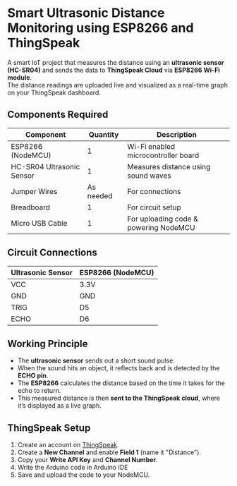 # Smart Ultrasonic Distance Monitoring using ESP8266 and ThingSpeak

A smart IoT project that measures the distance using an **ultrasonic sensor (HC-SR04)** and sends the data to **ThingSpeak Cloud** via **ESP8266 Wi-Fi module**.  
The distance readings are uploaded live and visualized as a real-time graph on your ThingSpeak dashboard.

## Components Required

| Component | Quantity | Description |
|------------|-----------|-------------|
| ESP8266 (NodeMCU) | 1 | Wi-Fi enabled microcontroller board |
| HC-SR04 Ultrasonic Sensor | 1 | Measures distance using sound waves |
| Jumper Wires | As needed | For connections |
| Breadboard | 1 | For circuit setup |
| Micro USB Cable | 1 | For uploading code & powering NodeMCU |

## Circuit Connections

| Ultrasonic Sensor | ESP8266 (NodeMCU) |
|--------------------|------------------|
| VCC | 3.3V |
| GND | GND |
| TRIG | D5 |
| ECHO | D6 |

## Working Principle

- The **ultrasonic sensor** sends out a short sound pulse.  
- When the sound hits an object, it reflects back and is detected by the **ECHO pin**.  
- The **ESP8266** calculates the distance based on the time it takes for the echo to return.  
- This measured distance is then **sent to the ThingSpeak cloud**, where it’s displayed as a live graph.

## ThingSpeak Setup

1. Create an account on [ThingSpeak](https://thingspeak.com/).  
2. Create a **New Channel** and enable **Field 1** (name it "Distance").  
3. Copy your **Write API Key** and **Channel Number**.  
4. Write the Arduino code in Arduino IDE
5. Save and upload the code to your NodeMCU.
